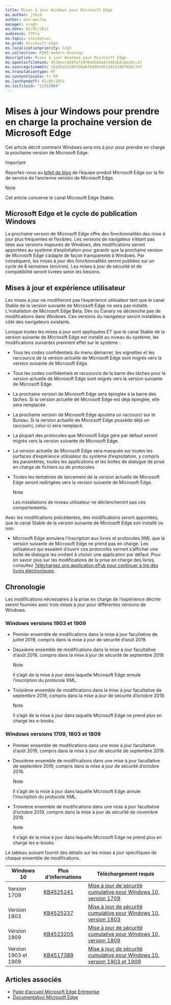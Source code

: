 ```yaml
---
title: Mises à jour Windows pour Microsoft Edge
ms.author: jtkim
author: dan-wesley
manager: srugh
ms.date: 02/05/2021
audience: ITPro
ms.topic: conceptual
ms.prod: microsoft-edge
ms.localizationpriority: high
ms.collection: M365-modern-desktop
description: Mises à jour Windows pour Microsoft Edge.
ms.openlocfilehash: 953becc459fe729f84d54da419481b3c6e26cc47
ms.sourcegitcommit: 16a92a51560fdba6f6480e4533453348f026c7ef
ms.translationtype: HT
ms.contentlocale: fr-FR
ms.lasthandoff: 02/05/2021
ms.locfileid: "11313904"
---
```

# Mises à jour Windows pour prendre en charge la prochaine version de Microsoft Edge

Cet article décrit comment Windows sera mis à jour pour prendre en charge la prochaine version de Microsoft Edge.

> [!IMPORTANT]
> Reportez-vous au [billet de blog](https://aka.ms/EdgeLegacyEOS) de l’équipe produit Microsoft Edge sur la fin de service de l’ancienne version de Microsoft Edge.

> [!NOTE]
> Cet article concerne le canal Microsoft Edge Stable.

## Microsoft Edge et le cycle de publication Windows

La prochaine version de Microsoft Edge offre des fonctionnalités des mise à jour plus fréquentes et flexibles. Les versions de navigateur n’étant pas liées aux versions majeures de Windows, des modifications seront apportées au système d’exploitation pour garantir que la prochaine version de Microsoft Edge s’adapte de façon transparente à Windows. Par conséquent, les mises à jour des fonctionnalités seront publiées sur un cycle de 6 semaines (environ). Les mises à jour de sécurité et de compatibilité seront livrées selon les besoins.

## Mises à jour et expérience utilisateur

Les mises à jour ne modifieront pas l’expérience utilisateur tant que le canal Stable de la version suivante de Microsoft Edge ne sera pas installé. L’installation de Microsoft Edge Beta, Dev ou Canary ne déclenche pas de modifications dans Windows. Ces versions du navigateur seront installées à côté des navigateurs existants.

Lorsque toutes les mises à jour sont appliquées ET que le canal Stable de la version suivante de Microsoft Edge est installé au niveau du système, les modifications suivantes prennent effet sur le système :

- Tous les codes confidentiels du menu démarrer, les vignettes et les raccourcis de la version actuelle de Microsoft Edge sont migrés vers la version suivante de Microsoft Edge.
- Tous les codes confidentiels et raccourcis de la barre des tâches pour la version actuelle de Microsoft Edge sont migrés vers la version suivante de Microsoft Edge.
- La prochaine version de Microsoft Edge sera épinglée à la barre des tâches. Si la version actuelle de Microsoft Edge est déjà épinglée, elle sera remplacée.
- La prochaine version de Microsoft Edge ajoutera un raccourci sur le Bureau. Si la version actuelle de Microsoft Edge possède déjà un raccourci, celui-ci sera remplacé.
- La plupart des protocoles que Microsoft Edge gère par défaut seront migrés vers la version suivante de Microsoft Edge.
- La version actuelle de Microsoft Edge sera masquée sur toutes les surfaces d’expérience utilisateur du système d’exploitation, y compris les paramètres, toutes les applications et les boîtes de dialogue de prise en charge de fichiers ou de protocoles.
- Toutes les tentatives de lancement de la version actuelle de Microsoft Edge seront redirigées vers la version suivante de Microsoft Edge.

  > [!NOTE]
  > Les installations de niveau utilisateur ne déclencheront pas ces comportements.

Avec les modifications précédentes, des modifications seront apportées, que le canal Stable de la version suivante de Microsoft Edge soit installé ou non.

- Microsoft Edge annulera l’inscription aux livres et protocoles XML que la version suivante de Microsoft Edge ne prend pas en charge. Les utilisateurs qui essaient d’ouvrir ces protocoles verront s’afficher une boîte de dialogue les invitant à choisir une application par défaut. Pour en savoir plus sur les modifications de la prise en charge des livres, consultez [Téléchargez une application ePub pour continuer à lire des livres électroniques](https://nam06.safelinks.protection.outlook.com/?url=https%3A%2F%2Fsupport.microsoft.com%2Fhelp%2F4517840&data=02%7C01%7Cv-danwes%40microsoft.com%7Cc9f8571b880549c30fcf08d72be5eaf9%7C72f988bf86f141af91ab2d7cd011db47%7C1%7C0%7C637026138803983526&sdata=qtb3DvVZQ6H%2FFXnBievkl%2B%2BngAQXwl340PcH8kRc3y4%3D&reserved=0).

## Chronologie

Les modifications nécessaires à la prise en charge de l’expérience décrite seront fournies avec trois mises à jour pour différentes versions de Windows.

### Windows versions 1903 et 1909

- Premier ensemble de modifications dans la mise à jour facultative de juillet 2019, compris dans la mise à jour de sécurité d’août 2019.
- Deuxième ensemble de modifications dans la mise à jour facultative d’août 2019, compris dans la mise à jour de sécurité de septembre 2019.

  > [!NOTE]
  > Il s’agit de la mise à jour dans laquelle Microsoft Edge annule l’inscription du protocole XML.

- Troisième ensemble de modifications dans la mise à jour facultative de septembre 2019, compris dans la mise à jour de sécurité d’octobre 2019.

  > [!NOTE]
  > Il s’agit de la mise à jour dans laquelle Microsoft Edge ne prend plus en charge les e-books.

### Windows versions 1709, 1803 et 1809

- Premier ensemble de modifications dans une mise à jour facultative d’août 2019, compris dans la mise à jour de sécurité de septembre 2019.
- Deuxième ensemble de modifications dans une mise à jour facultative de septembre 2019, compris dans la mise à jour de sécurité d’octobre 2019.

  > [!NOTE]
  > Il s’agit de la mise à jour dans laquelle Microsoft Edge annule l’inscription du protocole XML.

- Troisième ensemble de modifications dans une mise à jour facultative d’octobre 2019, compris dans la mise à jour de sécurité de novembre 2019.

  > [!NOTE]
  > Il s’agit de la mise à jour dans laquelle Microsoft Edge ne prend plus en charge les e-books.

Le tableau suivant fournit des détails sur les mises à jour spécifiques de chaque ensemble de modifications.

| Windows 10 | Plus d’informations | Téléchargement requis |
|--|--|--|
| Version 1709 | [KB4525241](https://support.microsoft.com/help/4525241/windows-10-update-kb4525241) | [Mise à jour de sécurité cumulative pour Windows 10, version 1709](https://www.catalog.update.microsoft.com/Search.aspx?q=4525241) |
| Version 1803  | [KB4525237](https://support.microsoft.com/help/4525237/windows-10-update-kb4525237) | [Mise à jour de sécurité cumulative pour Windows 10, version 1803](https://www.catalog.update.microsoft.com/Search.aspx?q=KB4525237) |
| Version 1809  | [KB4523205](https://support.microsoft.com/help/4523205/windows-10-update-kb4523205) | [Mise à jour de sécurité cumulative pour Windows 10, version 1809](https://www.catalog.update.microsoft.com/Search.aspx?q=4523205) |
| Version 1903 et 1909 |[KB4517389](https://support.microsoft.com/help/4517389/windows-10-update-kb4517389)  | [Mise à jour de sécurité cumulative pour Windows 10, version 1903 et 1909](https://www.catalog.update.microsoft.com/Search.aspx?q=4517389) |

## Articles associés

- [Page d’accueil Microsoft Edge Entreprise](https://aka.ms/EdgeEnterprise)
- [Documentation Microsoft Edge](https://docs.microsoft.com/DeployEdge/)
